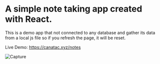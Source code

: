 # A simple note taking app created with React.

This is a demo app that not connected to any database and gather its data from a local js file so if you refresh the page, it will be reset.

Live Demo:
https://canatac.xyz/notes


![Capture](https://user-images.githubusercontent.com/21693499/202575797-94695cb3-8f92-4393-a1b1-b1b2dabf84a5.PNG)
